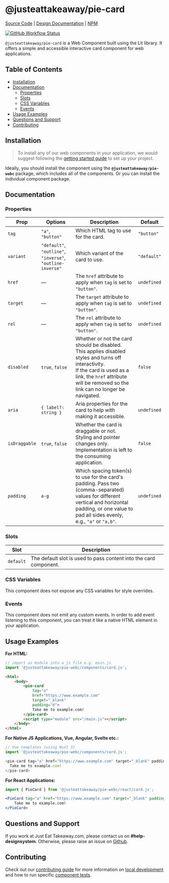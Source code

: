 # @justeattakeaway/pie-card
[Source Code](https://github.com/justeattakeaway/pie/tree/main/packages/components/pie-card) | [Design Documentation](https://pie.design/components/card) | [NPM](https://www.npmjs.com/package/@justeattakeaway/pie-card)

<p>
  <a href="https://www.npmjs.com/@justeattakeaway/pie-card">
    <img alt="GitHub Workflow Status" src="https://img.shields.io/npm/v/@justeattakeaway/pie-card.svg">
  </a>
</p>

`@justeattakeaway/pie-card` is a Web Component built using the Lit library. It offers a simple and accessible interactive card component for web applications.

## Table of Contents

- [Installation](#installation)
- [Documentation](#documentation)
  - [Properties](#properties)
  - [Slots](#slots)
  - [CSS Variables](#css-variables)
  - [Events](#events)
- [Usage Examples](#usage-examples)
- [Questions and Support](#questions-and-support)
- [Contributing](#contributing)

## Installation

> To install any of our web components in your application, we would suggest following the [getting started guide](https://webc.pie.design/?path=/docs/introduction-getting-started--docs) to set up your project.

Ideally, you should install the component using the **`@justeattakeaway/pie-webc`** package, which includes all of the components. Or you can install the individual component package.

## Documentation

### Properties
| Prop         | Options                                                                 | Description                                                                                                                                                                                                                                                                                                                                                                              | Default     |
|--------------|-------------------------------------------------------------------------|------------------------------------------------------------------------------------------------------------------------------------------------------------------------------------------------------------------------------------------------------------------------------------------------------------------------------------------------------------------------------------------|-------------|
| `tag`        | `"a"`, `"button"`                                                       | Which HTML tag to use for the card.                                                                                                                                                                                                                                                                                                                                                      | `"button"`  |
| `variant`    | `"default"`, `"outline"`, `"inverse"`, `"outline-inverse"`              | Which variant of the card to use.                                                                                                                                                                                                                                                                                                                                                         | `"default"` |
| `href`       | —                                                                       | The `href` attribute to apply when `tag` is set to `"button"`.                                                                                                                                                                                                                                                                                                                           | `undefined` |
| `target`     | —                                                                       | The `target` attribute to apply when `tag` is set to `"button"`.                                                                                                                                                                                                                                                                                                                         | `undefined` |
| `rel`        | —                                                                       | The `rel` attribute to apply when `tag` is set to `"button"`.                                                                                                                                                                                                                                                                                                                            | `undefined` |
| `disabled`   | `true`, `false`                                                         | Whether or not the card should be disabled. This applies disabled styles and turns off interactivity. <br /> If the card is used as a link, the `href` attribute will be removed so the link can no longer be navigated.                                                                                                                                                                 | `false`     |
| `aria`       | `{ label?: string }`                                                    | Aria properties for the card to help with making it accessible.                                                                                                                                                                                                                                                                                                                          | `undefined` |
| `isDraggable`| `true`, `false`                                                         | Whether the card is draggable or not. Styling and pointer changes only. Implementation is left to the consuming application.                                                                                                                                                                                                                                                              | `false`     |
| `padding`    | `a-g`                                                                   | Which spacing token(s) to use for the card's padding. Pass two (comma-separated) values for different vertical and horizontal padding, or one value to pad all sides evenly, e.g., `"a"` or `"a,b"`.                                                                                                                                                                                       | `undefined` |

### Slots
| Slot     | Description                                                       |
|----------|-------------------------------------------------------------------|
| `default`| The default slot is used to pass content into the card component. |

### CSS Variables
This component does not expose any CSS variables for style overrides.

### Events

This component does not emit any custom events. In order to add event listening to this component, you can treat it like a native HTML element in your application.

## Usage Examples

**For HTML:**

```js
// import as module into a js file e.g. main.js
import '@justeattakeaway/pie-webc/components/card.js';
```

```html
<html>
    <body>
        <pie-card
            tag="a"
            href="https://www.example.com"
            target="_blank"
            padding="d">
            Take me to example.com!
        </pie-card>
        <script type="module" src="/main.js"></script>
    </body>
</html>
```

**For Native JS Applications, Vue, Angular, Svelte etc.:**

```js
// Vue templates (using Nuxt 3)
import '@justeattakeaway/pie-webc/components/card.js';

<pie-card tag="a" href="https://www.example.com" target="_blank" padding="d">
  Take me to example.com!
</pie-card>
```

**For React Applications:**

```jsx
import { PieCard } from '@justeattakeaway/pie-webc/react/card.js';

<PieCard tag="a" href="https://www.example.com" target="_blank" padding="d">
    Take me to example.com!
</PieCard>
```

## Questions and Support

If you work at Just Eat Takeaway.com, please contact us on **#help-designsystem**. Otherwise, please raise an issue on [Github](https://github.com/justeattakeaway/pie/issues).

## Contributing

Check out our [contributing guide](https://github.com/justeattakeaway/pie/wiki/Contributing-Guide) for more information on [local development](https://github.com/justeattakeaway/pie/wiki/Contributing-Guide#local-development) and how to run specific [component tests](https://github.com/justeattakeaway/pie/wiki/Contributing-Guide#testing).
